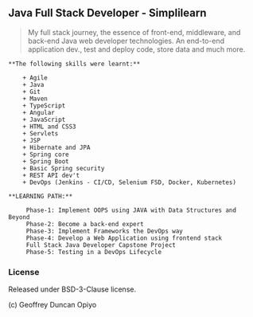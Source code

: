 ## Java Full Stack Developer - Simplilearn

> My full stack journey, the essence of front-end, middleware, and back-end Java web developer technologies.
An end-to-end application dev., test and deploy code, store data and much more.

	
	**The following skills were learnt:**

		+ Agile
		+ Java
		+ Git
		+ Maven
		+ TypeScript
		+ Angular
		+ JavaScript
		+ HTML and CSS3
		+ Servlets
		+ JSP
		+ Hibernate and JPA
		+ Spring core
		+ Spring Boot
		+ Basic Spring security
		+ REST API dev't
		+ DevOps (Jenkins - CI/CD, Selenium FSD, Docker, Kubernetes)

	**LEARNING PATH:**
		
		 Phase-1: Implement OOPS using JAVA with Data Structures and Beyond
		 Phase-2: Become a back-end expert
		 Phase-3: Implement Frameworks the DevOps way
		 Phase-4: Develop a Web Application using frontend stack
		 Full Stack Java Developer Capstone Project
		 Phase-5: Testing in a DevOps Lifecycle


### License

Released under BSD-3-Clause license.

(c) Geoffrey Duncan Opiyo

